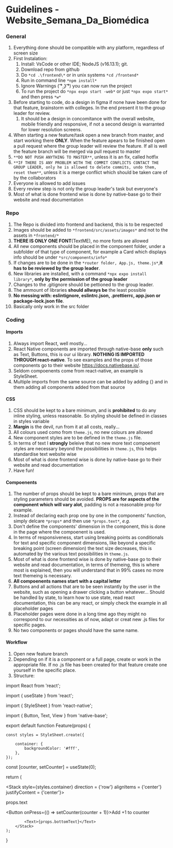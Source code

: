 # Guidelines -  Website_Semana_Da_Biomédica

### General 

1. Everything done should be compatible with any platform, regardless of screen size
2. First Instalation:
   1. Install: VsCode or other IDE; NodeJS (v16.13.1); git.
   2. Download repo from github
   3. Do `*cd .\frontend\*` or in unix systems `*cd /frontend*`
   4. Run in command line `*npm install*`
   5. Ignore Warnings ( ͡° ͜ʖ ͡°) you can now run the project
   6. To run the project do `*npx expo start -web*` or just `*npx expo start*` and then press `*w*`
3. Before starting to code, do a design in figma if none have been done for that feature, brainstorm with colleges. In the end present it to the group leader for review.
   1. It should be a design in concomitance with the overall website, mobile friendly and responsive, if not a second design is warranted for lower resolution screens.
4. When starting a new feature/task open a new branch from master, and start working there **ONLY**. When the feature apears to be finished open a pull request where the group leader will review the feature. If all is well the feature branch will be merged via pull request to master
5. `**DO NOT PUSH ANYTHING TO MASTER**`, unless it is an fix, called hotfix
6. `**IF THERE IS ANY PROBLEM WITH THE COMMIT CONFLICTS CONTACT THE GROUP LEADER, only he is allowed to delete commits, undo them, reset them**`, unless it is a merge conflict which should be taken care of by the collaborators
7. Everyone is allowed to add issues
8. Every review step is not only the group leader's task but everyone's
9. Most of what is done frontend wise is done by native-base go to their website and read documentation


### Repo

1. The Repo is divided into frontend and backend, this is to be respected
2. Images should be added to `*frontend/src/assets/images*` and not to the assets in `*frontend/*`
3. **THERE IS ONLY ONE FONT**(TextME), no more fonts are allowed
4. All new components should be placed in the component folder, under a subfolder of that type of component, for example a Card which displays info should be under `*src/components/info*`
5. If changes are to be done in the `*router folder, App.js, theme.js*`,**it has to be reviewed by the group leader**.
6. New libraries are installed, with a command `*npx expo install library*`, **only by the permission of the group leader**
7. Changes to the .gitignore should be pettioned to the group leader.
8. The ammount of libraries **should allways be** the least possible
9. **No messing with: eslintignore, eslintrc.json, .prettierrc, app.json or package-lock.json file**.
10. Basically only work in the src folder


### Coding

#### Imports

1. Always import React, well mostly...
2. React Native components are imported through native-base **only** such as Text, Buttons, this is our ui library. **NOTHING IS IMPORTED THROUGH react-native**. To see examples and the props of those components go to their website https://docs.nativebase.io/.
3. Seldom compoenents come from react-native, an example is StyleSheet.
4. Multiple imports from the same source can be added by adding {} and in them adding all components added from that source

#### CSS

1. CSS should be kept to a bare minimum, and is **prohibited** to do any inline styling, unless reasonable. So styling should be defined in classes in styles variable
2. **Margin** is the devil, run from it at all costs, really...
3. All colours used como from `theme.js`, no new colours are allowed
4. New component styles are to be defined in the `theme.js` file. 
5. In terms of text I **strongly** beleive that no new more text compoenent styles are necessary beyond the possibilities in `theme.js`, this helps standardise text website wise
6. Most of what is done frontend wise is done by native-base go to their website and read documentation
7. Have fun!

#### Compoenents

1. The number of props should be kept to a bare minimum, props that are styling parameters should be avoided. **PROPS are for aspects of the component which will vary alot**, padding is not a reasonable prop for example.
2. Instead of declaring each prop one by one in the components' function, simply delcare `*props*` and then use `*props.text*`, *e.g*.
3. Don't define the components' dimension in the component, this is done in the page where the compoenent is used.
4. In terms of responsiveness, start using breaking points as conditionals for text and specific component dimensions, like beyond a specific breaking point (screen dimension) the text size decreases, this is automated by the various text possibilities in `theme.js`. 
5. Most of what is done frontend wise is done by native-base go to their website and read documentation, in terms of themeing, this is where most is explained, then you will understand that in 99% cases no more text themeing is necessary.
6. **All compoenents names start with a capital letter**
7. Buttons and all actions that are to be seen instantly by the user in the website, such as opening a drawer clicking a button whatever... Should be handled by state, to learn how to use state, read react documentation, this can be any react, or simply check the example in all placeholder pages
8. Placeholder pages were done in a long time ago they might  no correspond to our necessities as of now, adapt or creat new .js files for specific pages.
9. No two components or pages should have the same name.


#### Workflow

1. Open new feature branch
2. Depending on if it is a component or a full page, create or work in the appropriate file. If no .js file has been created for that feature create one yourself in the specific place.
3. Structure:



[//]: # (IMPORTS)

import React from 'react';

[//]: # (Used in all types of React, hence it comes from the react source)
import { useState } from 'react'; 

[//]: # (Example of react-native component)
import { StyleSheet } from 'react-native'; 

[//]: # (Example of native-base components)
import { Button, Text, View } from 'native-base';

[//]: # (COMPONENT)
export default function Feature(props) {

[//]: # (CSS)
[//]: # (Styling inside the function)

	const styles = StyleSheet.create({  

		container: {
			backgroundColor: '#fff',
		},
	});


[//]: # (STATE)
[//]: # (State: [stateName, stateUpdateFunction] = initialStateValue, in this case a 0 so an int)
	const [counter, setCounter] = useState(0); 

[//]: # (RETURN)
	return (

[//]: # (Using props but from native-base compoenents)
		<Stack style={styles.container} direction = {'row'} alignItems = {'center'} justifyContent = {'center'}>

[//]: # (Using component variables props, which change depending on the implementation of the component)
			<Text>props.text</Text>

[//]: # (State updating by button clicking)
			<Button onPress={() => setCounter(counter + 1)}>Add +1 to counter</Button>
            
[//]: # (Using compenent variables props once more. Independently of whether you did the compoenent or native-base's UI team did. Props are simply variables of the component function which increases its customability)

			<Text>{props.bottomText}</Text>
		</Stack>
	);
}

````


